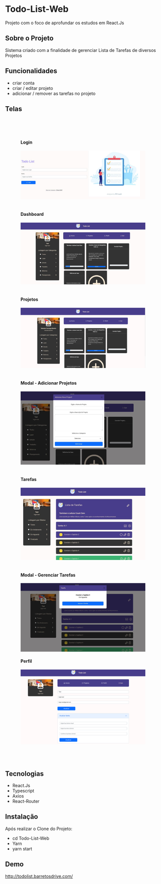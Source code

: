 # Todo-List-Web
Projeto com o foco de aprofundar os estudos em React.Js

## Sobre o Projeto
Sistema criado com a finalidade de gerenciar Lista de Tarefas de diversos Projetos 

## Funcionalidades
- criar conta 
- criar / editar projeto 
- adicionar / remover as tarefas no projeto

## Telas
<div style="padding: 50px">
  <h4>Login</h4>
  <img src="https://github.com/messias-barreto/messias-barreto-assets/blob/main/todo-list/login.jpg?raw=true" />
  <br /> <br />
  
  <h4>Dashboard</h4>
  <img src="https://github.com/messias-barreto/messias-barreto-assets/blob/main/todo-list/dashboard.jpg?raw=true" />
  <br /> <br />
  
  <h4>Projetos</h4>
  <img src="https://github.com/messias-barreto/messias-barreto-assets/blob/main/todo-list/projects.jpg?raw=true" />
  <br /> <br />
  
  <h4>Modal - Adicionar Projetos</h4>
  <img src="https://github.com/messias-barreto/messias-barreto-assets/blob/main/todo-list/add-project.jpg?raw=true" />
  <br /> <br />
  
  <h4>Tarefas</h4>
  <img src="https://github.com/messias-barreto/messias-barreto-assets/blob/main/todo-list/tarefas.jpg?raw=true" />
  <br /> <br />
  
  <h4>Modal - Gerenciar Tarefas</h4>
  <img src="https://github.com/messias-barreto/messias-barreto-assets/blob/main/todo-list/iniciar-tarefa.jpg?raw=true" />
  
   <h4>Perfil</h4>
  <img src="https://github.com/messias-barreto/messias-barreto-assets/blob/main/todo-list/perfil.jpg?raw=true" />
</div>

## Tecnologias
- React.Js
- Typescript
- Axios
- React-Router

## Instalação 
Após realizar o Clone do Projeto:
- cd Todo-List-Web
- Yarn 
- yarn start

## Demo 
http://todolist.barretosdrive.com/
